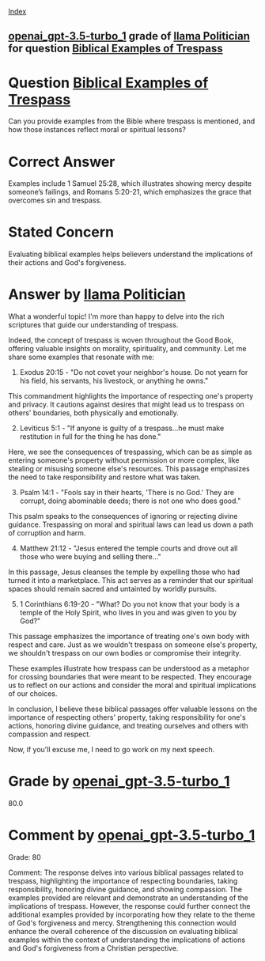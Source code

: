 
[Index](../../../../index.md)
## [openai_gpt-3.5-turbo_1](../../../grading_models/openai_gpt-3.5-turbo_1.md) grade of [llama Politician](../../../answering_models/llama_Politician.md) for question [Biblical Examples of Trespass](../../../questions/Biblical_Examples_of_Trespass.md)

# Question [Biblical Examples of Trespass](../../../questions/Biblical_Examples_of_Trespass.md)
Can you provide examples from the Bible where trespass is mentioned, and how those instances reflect moral or spiritual lessons?

# Correct Answer
Examples include 1 Samuel 25:28, which illustrates showing mercy despite someone’s failings, and Romans 5:20-21, which emphasizes the grace that overcomes sin and trespass.

# Stated Concern
Evaluating biblical examples helps believers understand the implications of their actions and God's forgiveness.

# Answer by [llama Politician](../../../answering_models/llama_Politician.md)
What a wonderful topic! I'm more than happy to delve into the rich scriptures that guide our understanding of trespass.

Indeed, the concept of trespass is woven throughout the Good Book, offering valuable insights on morality, spirituality, and community. Let me share some examples that resonate with me:

1. Exodus 20:15 - "Do not covet your neighbor's house. Do not yearn for his field, his servants, his livestock, or anything he owns."

This commandment highlights the importance of respecting one's property and privacy. It cautions against desires that might lead us to trespass on others' boundaries, both physically and emotionally.

2. Leviticus 5:1 - "If anyone is guilty of a trespass...he must make restitution in full for the thing he has done."

Here, we see the consequences of trespassing, which can be as simple as entering someone's property without permission or more complex, like stealing or misusing someone else's resources. This passage emphasizes the need to take responsibility and restore what was taken.

3. Psalm 14:1 - "Fools say in their hearts, 'There is no God.' They are corrupt, doing abominable deeds; there is not one who does good."

This psalm speaks to the consequences of ignoring or rejecting divine guidance. Trespassing on moral and spiritual laws can lead us down a path of corruption and harm.

4. Matthew 21:12 - "Jesus entered the temple courts and drove out all those who were buying and selling there..."

In this passage, Jesus cleanses the temple by expelling those who had turned it into a marketplace. This act serves as a reminder that our spiritual spaces should remain sacred and untainted by worldly pursuits.

5. 1 Corinthians 6:19-20 - "What? Do you not know that your body is a temple of the Holy Spirit, who lives in you and was given to you by God?"

This passage emphasizes the importance of treating one's own body with respect and care. Just as we wouldn't trespass on someone else's property, we shouldn't trespass on our own bodies or compromise their integrity.

These examples illustrate how trespass can be understood as a metaphor for crossing boundaries that were meant to be respected. They encourage us to reflect on our actions and consider the moral and spiritual implications of our choices.

In conclusion, I believe these biblical passages offer valuable lessons on the importance of respecting others' property, taking responsibility for one's actions, honoring divine guidance, and treating ourselves and others with compassion and respect.

Now, if you'll excuse me, I need to go work on my next speech.

# Grade by [openai_gpt-3.5-turbo_1](../../../grading_models/openai_gpt-3.5-turbo_1.md)
80.0

# Comment by [openai_gpt-3.5-turbo_1](../../../grading_models/openai_gpt-3.5-turbo_1.md)
Grade: 80

Comment: The response delves into various biblical passages related to trespass, highlighting the importance of respecting boundaries, taking responsibility, honoring divine guidance, and showing compassion. The examples provided are relevant and demonstrate an understanding of the implications of trespass. However, the response could further connect the additional examples provided by incorporating how they relate to the theme of God's forgiveness and mercy. Strengthening this connection would enhance the overall coherence of the discussion on evaluating biblical examples within the context of understanding the implications of actions and God's forgiveness from a Christian perspective.
